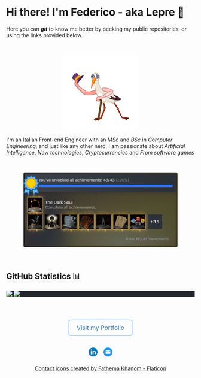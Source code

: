 <style>
  .stroked-button {
    border: 1.5px solid #3178C6;
    color: #3178C6;
    padding: 10px 20px;
    text-align: center;
    text-decoration: none;
    display: inline-block;
    font-size: 16px;
    background: transparent;
    border-radius: 4px;
    transform: scale(1);
    margin-top: 30px;
  }
  a.stroked-button:hover {
    text-decoration: none;
    transform: scale(0.97)
  }
  a.stroked-button:active {
    transform: scale(0.94)
  }
  .icons {
    display: flex;
    gap: 16px; 
    width: 100%;
    justify-content: center;
    margin-top: 32px;
  }
  .credits {
    display: flex;
        justify-content: center;
        margin: 20px 0;
  }
</style>

# Hi there! I'm Federico - aka <b>Lepre</b> 🐇

<p>Here you can  <b><i>git</i></b> to know me better by peeking my public repositories, or using the links provided below.</p>
<br />
 <p align="center">
<img height="200" src="./assets/wave-anim.gif" />
</p>

<p>I'm an Italian Front-end Engineer with an <i>MSc</i> and <i>BSc</i> in <i>Computer Engineering</i>, and just like any other nerd, I am passionate about <i>Artificial Intelligence</i>, <i>New technologies</i>, <i>Cryptocurrencies</i> and <i>From software games</i></p>

<br />
 <p align="center">
<img style="border-radius: 4px" height="200" src="./assets/ds3-steam-completionist.png" />
</p>
<br />

## GitHub Statistics 📊

<div style="background-color: #22272e; width: 100%;"><img align="top" src="https://github-readme-stats.vercel.app/api?username=gitLepre&show_icons=true&hide_border=true&bg_color=22272e&icon_color=adbac7&text_color=adbac7&title_color=adbac7" />
<img align="top" src="https://github-readme-stats.vercel.app/api/top-langs/?username=gitLepre&hide_border=true&bg_color=22272e&text_color=adbac7&title_color=adbac7&layout=compact&exclude_repo=natural-language-processing,Software-Engineering-Exam---Rina&langs_count=3" />
</div>
<br />

<p align="center">
<a href="https://federicolorrai.it" target="_blank" class="stroked-button">Visit my Portfolio</a>
</p>

<div class="icons">
    <a href="https://www.linkedin.com/in/federicolorrai/" title="Federico Lorrai's Profile">
        <img width="24" src="assets/linkedin.png" />
    </a>
    <a href="mailto:io@federicolorrai.it">
        <img width="24" src="assets/mail.png">
    </a>
</div>
<p class="credits">    <a href="https://www.flaticon.com/free-icons/email" title="email icons">Contact icons created by Fathema Khanom - Flaticon</a></p>
